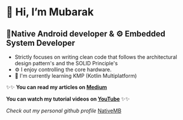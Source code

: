 # 👋 Hi, I’m Mubarak 
## 📱Native Android developer & ⚙️ Embedded System Developer
- Strictly focuses on writing clean code that follows the architectural design pattern's and the SOLID Principle's
- ⚙️ I enjoy controlling the core hardware.
- 🌱 I'm currently learning KMP (Kotlin Multiplatform)

✨✨ **You can read my articles on [Medium](https://mubaraknative.medium.com/)**
  
  **You can watch my tutorial videos on [YouTube](https://youtube.com/@mubaraknative)** ✨✨

  _Check out my personal github profile_ [NativeMB](https://github.com/nativeMB/)
